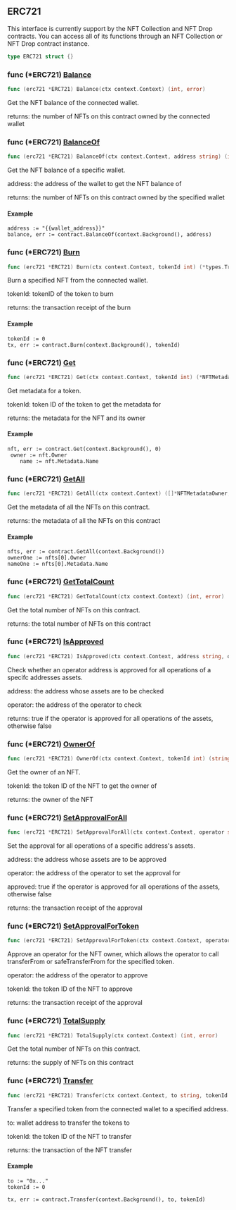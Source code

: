 
## ERC721

This interface is currently support by the NFT Collection and NFT Drop contracts\. You can access all of its functions through an NFT Collection or NFT Drop contract instance\.

```go
type ERC721 struct {}
```

### func \(\*ERC721\) [Balance](<https://github.com/web3sdkio/go-sdk/blob/main/web3sdkio/erc721.go#L136>)

```go
func (erc721 *ERC721) Balance(ctx context.Context) (int, error)
```

Get the NFT balance of the connected wallet\.

returns: the number of NFTs on this contract owned by the connected wallet

### func \(\*ERC721\) [BalanceOf](<https://github.com/web3sdkio/go-sdk/blob/main/web3sdkio/erc721.go#L150>)

```go
func (erc721 *ERC721) BalanceOf(ctx context.Context, address string) (int, error)
```

Get the NFT balance of a specific wallet\.

address: the address of the wallet to get the NFT balance of

returns: the number of NFTs on this contract owned by the specified wallet

#### Example

```
address := "{{wallet_address}}"
balance, err := contract.BalanceOf(context.Background(), address)
```

### func \(\*ERC721\) [Burn](<https://github.com/web3sdkio/go-sdk/blob/main/web3sdkio/erc721.go#L208>)

```go
func (erc721 *ERC721) Burn(ctx context.Context, tokenId int) (*types.Transaction, error)
```

Burn a specified NFT from the connected wallet\.

tokenId: tokenID of the token to burn

returns: the transaction receipt of the burn

#### Example

```
tokenId := 0
tx, err := contract.Burn(context.Background(), tokenId)
```

### func \(\*ERC721\) [Get](<https://github.com/web3sdkio/go-sdk/blob/main/web3sdkio/erc721.go#L54>)

```go
func (erc721 *ERC721) Get(ctx context.Context, tokenId int) (*NFTMetadataOwner, error)
```

Get metadata for a token\.

tokenId: token ID of the token to get the metadata for

returns: the metadata for the NFT and its owner

#### Example

```
nft, err := contract.Get(context.Background(), 0)
 owner := nft.Owner
	name := nft.Metadata.Name
```

### func \(\*ERC721\) [GetAll](<https://github.com/web3sdkio/go-sdk/blob/main/web3sdkio/erc721.go#L80>)

```go
func (erc721 *ERC721) GetAll(ctx context.Context) ([]*NFTMetadataOwner, error)
```

Get the metadata of all the NFTs on this contract\.

returns: the metadata of all the NFTs on this contract

#### Example

```
nfts, err := contract.GetAll(context.Background())
ownerOne := nfts[0].Owner
nameOne := nfts[0].Metadata.Name
```

### func \(\*ERC721\) [GetTotalCount](<https://github.com/web3sdkio/go-sdk/blob/main/web3sdkio/erc721.go#L95>)

```go
func (erc721 *ERC721) GetTotalCount(ctx context.Context) (int, error)
```

Get the total number of NFTs on this contract\.

returns: the total number of NFTs on this contract

### func \(\*ERC721\) [IsApproved](<https://github.com/web3sdkio/go-sdk/blob/main/web3sdkio/erc721.go#L168>)

```go
func (erc721 *ERC721) IsApproved(ctx context.Context, address string, operator string) (bool, error)
```

Check whether an operator address is approved for all operations of a specifc addresses assets\.

address: the address whose assets are to be checked

operator: the address of the operator to check

returns: true if the operator is approved for all operations of the assets, otherwise false

### func \(\*ERC721\) [OwnerOf](<https://github.com/web3sdkio/go-sdk/blob/main/web3sdkio/erc721.go#L109>)

```go
func (erc721 *ERC721) OwnerOf(ctx context.Context, tokenId int) (string, error)
```

Get the owner of an NFT\.

tokenId: the token ID of the NFT to get the owner of

returns: the owner of the NFT

### func \(\*ERC721\) [SetApprovalForAll](<https://github.com/web3sdkio/go-sdk/blob/main/web3sdkio/erc721.go#L229>)

```go
func (erc721 *ERC721) SetApprovalForAll(ctx context.Context, operator string, approved bool) (*types.Transaction, error)
```

Set the approval for all operations of a specific address's assets\.

address: the address whose assets are to be approved

operator: the address of the operator to set the approval for

approved: true if the operator is approved for all operations of the assets, otherwise false

returns: the transaction receipt of the approval

### func \(\*ERC721\) [SetApprovalForToken](<https://github.com/web3sdkio/go-sdk/blob/main/web3sdkio/erc721.go#L249>)

```go
func (erc721 *ERC721) SetApprovalForToken(ctx context.Context, operator string, tokenId int) (*types.Transaction, error)
```

Approve an operator for the NFT owner, which allows the operator to call transferFrom or safeTransferFrom for the specified token\.

operator: the address of the operator to approve

tokenId: the token ID of the NFT to approve

returns: the transaction receipt of the approval

### func \(\*ERC721\) [TotalSupply](<https://github.com/web3sdkio/go-sdk/blob/main/web3sdkio/erc721.go#L122>)

```go
func (erc721 *ERC721) TotalSupply(ctx context.Context) (int, error)
```

Get the total number of NFTs on this contract\.

returns: the supply of NFTs on this contract

### func \(\*ERC721\) [Transfer](<https://github.com/web3sdkio/go-sdk/blob/main/web3sdkio/erc721.go#L186>)

```go
func (erc721 *ERC721) Transfer(ctx context.Context, to string, tokenId int) (*types.Transaction, error)
```

Transfer a specified token from the connected wallet to a specified address\.

to: wallet address to transfer the tokens to

tokenId: the token ID of the NFT to transfer

returns: the transaction of the NFT transfer

#### Example

```
to := "0x..."
tokenId := 0

tx, err := contract.Transfer(context.Background(), to, tokenId)
```

